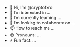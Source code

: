 - 👋 Hi, I’m @cryptofxro
- 👀 I’m interested in ...
- 🌱 I’m currently learning ...
- 💞️ I’m looking to collaborate on ...
- 📫 How to reach me ...
- 😄 Pronouns: ...
- ⚡ Fun fact: ...

<!---
cryptofxro/cryptofxro is a ✨ special ✨ repository because its `README.md` (this file) appears on your GitHub profile.
You can click the Preview link to take a look at your changes.
--->

